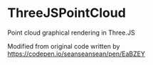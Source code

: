 # ThreeJSPointCloud

Point cloud graphical rendering in Three.JS

Modified from original code written by https://codepen.io/seanseansean/pen/EaBZEY
